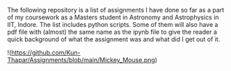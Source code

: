 The following repository is a list of assignments I have done so far as a part of my coursework as a Masters student in Astronomy and Astrophysics in IIT, Indore.
The list includes python scripts. Some of them will also have a pdf file with (almost) the same name as the ipynb file to give the reader a quick background of what the assignment was and what did I get out of it.

!(https://github.com/Kun-Thapar/Assignments/blob/main/Mickey_Mouse.png)
 
